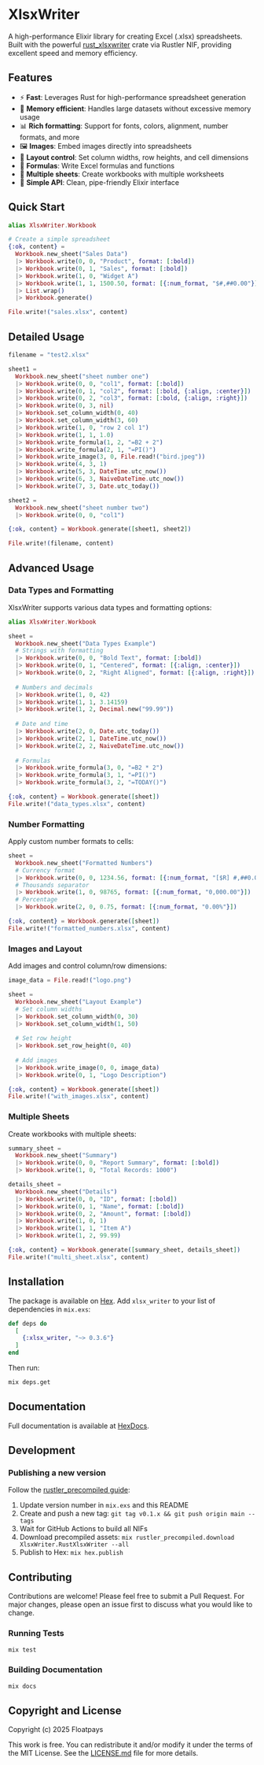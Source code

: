 # XlsxWriter

<!-- MDOC !-->

A high-performance Elixir library for creating Excel (.xlsx) spreadsheets. Built with the powerful [rust_xlsxwriter](https://github.com/jmcnamara/rust_xlsxwriter) crate via Rustler NIF, providing excellent speed and memory efficiency.

## Features

- ⚡ **Fast**: Leverages Rust for high-performance spreadsheet generation
- 🧠 **Memory efficient**: Handles large datasets without excessive memory usage
- 📊 **Rich formatting**: Support for fonts, colors, alignment, number formats, and more
- 🖼️ **Images**: Embed images directly into spreadsheets
- 📐 **Layout control**: Set column widths, row heights, and cell dimensions
- 🧮 **Formulas**: Write Excel formulas and functions
- 📄 **Multiple sheets**: Create workbooks with multiple worksheets
- 🔧 **Simple API**: Clean, pipe-friendly Elixir interface

## Quick Start

```elixir
alias XlsxWriter.Workbook

# Create a simple spreadsheet
{:ok, content} =
  Workbook.new_sheet("Sales Data")
  |> Workbook.write(0, 0, "Product", format: [:bold])
  |> Workbook.write(0, 1, "Sales", format: [:bold])
  |> Workbook.write(1, 0, "Widget A")
  |> Workbook.write(1, 1, 1500.50, format: [{:num_format, "$#,##0.00"}])
  |> List.wrap()
  |> Workbook.generate()

File.write!("sales.xlsx", content)
```

## Detailed Usage

```elixir
filename = "test2.xlsx"

sheet1 =
  Workbook.new_sheet("sheet number one")
  |> Workbook.write(0, 0, "col1", format: [:bold])
  |> Workbook.write(0, 1, "col2", format: [:bold, {:align, :center}])
  |> Workbook.write(0, 2, "col3", format: [:bold, {:align, :right}])
  |> Workbook.write(0, 3, nil)
  |> Workbook.set_column_width(0, 40)
  |> Workbook.set_column_width(3, 60)
  |> Workbook.write(1, 0, "row 2 col 1")
  |> Workbook.write(1, 1, 1.0)
  |> Workbook.write_formula(1, 2, "=B2 + 2")
  |> Workbook.write_formula(2, 1, "=PI()")
  |> Workbook.write_image(3, 0, File.read!("bird.jpeg"))
  |> Workbook.write(4, 3, 1)
  |> Workbook.write(5, 3, DateTime.utc_now())
  |> Workbook.write(6, 3, NaiveDateTime.utc_now())
  |> Workbook.write(7, 3, Date.utc_today())

sheet2 =
  Workbook.new_sheet("sheet number two")
  |> Workbook.write(0, 0, "col1")

{:ok, content} = Workbook.generate([sheet1, sheet2])

File.write!(filename, content)
```

## Advanced Usage

### Data Types and Formatting

XlsxWriter supports various data types and formatting options:

```elixir
alias XlsxWriter.Workbook

sheet =
  Workbook.new_sheet("Data Types Example")
  # Strings with formatting
  |> Workbook.write(0, 0, "Bold Text", format: [:bold])
  |> Workbook.write(0, 1, "Centered", format: [{:align, :center}])
  |> Workbook.write(0, 2, "Right Aligned", format: [{:align, :right}])
  
  # Numbers and decimals
  |> Workbook.write(1, 0, 42)
  |> Workbook.write(1, 1, 3.14159)
  |> Workbook.write(1, 2, Decimal.new("99.99"))
  
  # Date and time
  |> Workbook.write(2, 0, Date.utc_today())
  |> Workbook.write(2, 1, DateTime.utc_now())
  |> Workbook.write(2, 2, NaiveDateTime.utc_now())
  
  # Formulas
  |> Workbook.write_formula(3, 0, "=B2 * 2")
  |> Workbook.write_formula(3, 1, "=PI()")
  |> Workbook.write_formula(3, 2, "=TODAY()")

{:ok, content} = Workbook.generate([sheet])
File.write!("data_types.xlsx", content)
```

### Number Formatting

Apply custom number formats to cells:

```elixir
sheet =
  Workbook.new_sheet("Formatted Numbers")
  # Currency format
  |> Workbook.write(0, 0, 1234.56, format: [{:num_format, "[$R] #,##0.00"}])
  # Thousands separator
  |> Workbook.write(1, 0, 98765, format: [{:num_format, "0,000.00"}])
  # Percentage
  |> Workbook.write(2, 0, 0.75, format: [{:num_format, "0.00%"}])

{:ok, content} = Workbook.generate([sheet])
File.write!("formatted_numbers.xlsx", content)
```

### Images and Layout

Add images and control column/row dimensions:

```elixir
image_data = File.read!("logo.png")

sheet =
  Workbook.new_sheet("Layout Example")
  # Set column widths
  |> Workbook.set_column_width(0, 30)
  |> Workbook.set_column_width(1, 50)
  
  # Set row height
  |> Workbook.set_row_height(0, 40)
  
  # Add images
  |> Workbook.write_image(0, 0, image_data)
  |> Workbook.write(0, 1, "Logo Description")

{:ok, content} = Workbook.generate([sheet])
File.write!("with_images.xlsx", content)
```

### Multiple Sheets

Create workbooks with multiple sheets:

```elixir
summary_sheet =
  Workbook.new_sheet("Summary")
  |> Workbook.write(0, 0, "Report Summary", format: [:bold])
  |> Workbook.write(1, 0, "Total Records: 1000")

details_sheet =
  Workbook.new_sheet("Details")
  |> Workbook.write(0, 0, "ID", format: [:bold])
  |> Workbook.write(0, 1, "Name", format: [:bold])
  |> Workbook.write(0, 2, "Amount", format: [:bold])
  |> Workbook.write(1, 0, 1)
  |> Workbook.write(1, 1, "Item A")
  |> Workbook.write(1, 2, 99.99)

{:ok, content} = Workbook.generate([summary_sheet, details_sheet])
File.write!("multi_sheet.xlsx", content)
```

## Installation

The package is available on [Hex](https://hex.pm/packages/xlsx_writer). Add `xlsx_writer` to your list of dependencies in `mix.exs`:

```elixir
def deps do
  [
    {:xlsx_writer, "~> 0.3.6"}
  ]
end
```

Then run:

```bash
mix deps.get
```

## Documentation

Full documentation is available at [HexDocs](https://hexdocs.pm/xlsx_writer).

## Development

### Publishing a new version

Follow the [rustler_precompiled guide](https://hexdocs.pm/rustler_precompiled/precompilation_guide.html):

1. Update version number in `mix.exs` and this README
2. Create and push a new tag: `git tag v0.1.x && git push origin main --tags`
3. Wait for GitHub Actions to build all NIFs
4. Download precompiled assets: `mix rustler_precompiled.download XlsxWriter.RustXlsxWriter --all`
5. Publish to Hex: `mix hex.publish`

## Contributing

Contributions are welcome! Please feel free to submit a Pull Request. For major changes, please open an issue first to discuss what you would like to change.

### Running Tests

```bash
mix test
```

### Building Documentation

```bash
mix docs
```

## Copyright and License

Copyright (c) 2025 Floatpays

This work is free. You can redistribute it and/or modify it under the
terms of the MIT License. See the [LICENSE.md](./LICENSE.md) file for more details.
